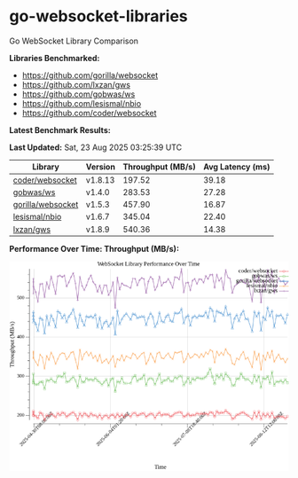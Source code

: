 # go-websocket-libraries

Go WebSocket Library Comparison

**Libraries Benchmarked:**

- https://github.com/gorilla/websocket
- https://github.com/lxzan/gws
- https://github.com/gobwas/ws
- https://github.com/lesismal/nbio
- https://github.com/coder/websocket

**Latest Benchmark Results:**

<!-- BENCHMARK_TABLE_START -->
**Last Updated:** Sat, 23 Aug 2025 03:25:39 UTC

| Library                                         | Version         | Throughput (MB/s) | Avg Latency (ms) |
| ----------------------------------------------- | --------------- | ----------------- | ---------------- |
| [coder/websocket](https://github.com/coder/websocket) | v1.8.13 | 197.52 | 39.18 |
| [gobwas/ws](https://github.com/gobwas/ws) | v1.4.0 | 283.53 | 27.28 |
| [gorilla/websocket](https://github.com/gorilla/websocket) | v1.5.3 | 457.90 | 16.87 |
| [lesismal/nbio](https://github.com/lesismal/nbio) | v1.6.7 | 345.04 | 22.40 |
| [lxzan/gws](https://github.com/lxzan/gws) | v1.8.9 | 540.36 | 14.38 |
<!-- BENCHMARK_TABLE_END -->

**Performance Over Time: Throughput (MB/s):**

![Benchmark Performance Graph](benchmark_performance.png)
